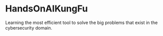 # HandsOnAIKungFu
Learning the most efficient tool to solve the big problems that exist in the cybersecurity domain.
